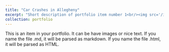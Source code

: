 ```yaml
---
title: "Car Crashes in Allegheny"
excerpt: "Short description of portfolio item number 1<br/><img src='/images/cars_project.png'>"
collection: portfolio
---
```


This is an item in your portfolio. It can be have images or nice text. If you name the file .md, it will be parsed as markdown. If you name the file .html, it will be parsed as HTML. 

